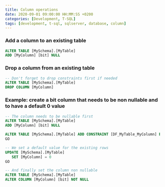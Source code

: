 ```yaml
---
title: Column operations
date: 2020-09-01 09:00:00 HH:MM:SS +0200
categories: [Development, T-SQL]
tags: [development, t-sql, sqlserver, database, column]
---
```


### Add a column to an existing table
```sql
ALTER TABLE [MySchema].[MyTable]
ADD [MyColumn] [bit] NULL
```

### Drop a column from an existing table
```sql
-- Don't forget to drop constraints first if needed
ALTER TABLE [MySchema].[MyTable]
DROP COLUMN [MyColumn]
```

### Example: create a bit column that needs to be non nullable and to have a default 0 value
```sql
-- The column needs to be nullable first
ALTER TABLE [MySchema].[MyTable]
ADD [MyColumn] [bit] NULL

ALTER TABLE [MySchema].[MyTable] ADD CONSTRAINT [DF_MyTable_MyColumn] DEFAULT ((0)) FOR [MyColumn]
GO

-- We set a default value for the existing rows
UPDATE [MySchema].[MyTable]
   SET [MyColumn] = 0
GO

-- And finally set the column non nullable
ALTER TABLE [MySchema].[MyTable]
ALTER COLUMN [MyColumn] [bit] NOT NULL
```